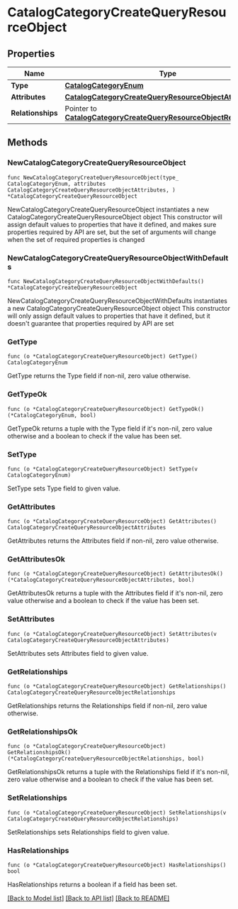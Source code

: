 # CatalogCategoryCreateQueryResourceObject

## Properties

Name | Type | Description | Notes
------------ | ------------- | ------------- | -------------
**Type** | [**CatalogCategoryEnum**](CatalogCategoryEnum.md) |  | 
**Attributes** | [**CatalogCategoryCreateQueryResourceObjectAttributes**](CatalogCategoryCreateQueryResourceObjectAttributes.md) |  | 
**Relationships** | Pointer to [**CatalogCategoryCreateQueryResourceObjectRelationships**](CatalogCategoryCreateQueryResourceObjectRelationships.md) |  | [optional] 

## Methods

### NewCatalogCategoryCreateQueryResourceObject

`func NewCatalogCategoryCreateQueryResourceObject(type_ CatalogCategoryEnum, attributes CatalogCategoryCreateQueryResourceObjectAttributes, ) *CatalogCategoryCreateQueryResourceObject`

NewCatalogCategoryCreateQueryResourceObject instantiates a new CatalogCategoryCreateQueryResourceObject object
This constructor will assign default values to properties that have it defined,
and makes sure properties required by API are set, but the set of arguments
will change when the set of required properties is changed

### NewCatalogCategoryCreateQueryResourceObjectWithDefaults

`func NewCatalogCategoryCreateQueryResourceObjectWithDefaults() *CatalogCategoryCreateQueryResourceObject`

NewCatalogCategoryCreateQueryResourceObjectWithDefaults instantiates a new CatalogCategoryCreateQueryResourceObject object
This constructor will only assign default values to properties that have it defined,
but it doesn't guarantee that properties required by API are set

### GetType

`func (o *CatalogCategoryCreateQueryResourceObject) GetType() CatalogCategoryEnum`

GetType returns the Type field if non-nil, zero value otherwise.

### GetTypeOk

`func (o *CatalogCategoryCreateQueryResourceObject) GetTypeOk() (*CatalogCategoryEnum, bool)`

GetTypeOk returns a tuple with the Type field if it's non-nil, zero value otherwise
and a boolean to check if the value has been set.

### SetType

`func (o *CatalogCategoryCreateQueryResourceObject) SetType(v CatalogCategoryEnum)`

SetType sets Type field to given value.


### GetAttributes

`func (o *CatalogCategoryCreateQueryResourceObject) GetAttributes() CatalogCategoryCreateQueryResourceObjectAttributes`

GetAttributes returns the Attributes field if non-nil, zero value otherwise.

### GetAttributesOk

`func (o *CatalogCategoryCreateQueryResourceObject) GetAttributesOk() (*CatalogCategoryCreateQueryResourceObjectAttributes, bool)`

GetAttributesOk returns a tuple with the Attributes field if it's non-nil, zero value otherwise
and a boolean to check if the value has been set.

### SetAttributes

`func (o *CatalogCategoryCreateQueryResourceObject) SetAttributes(v CatalogCategoryCreateQueryResourceObjectAttributes)`

SetAttributes sets Attributes field to given value.


### GetRelationships

`func (o *CatalogCategoryCreateQueryResourceObject) GetRelationships() CatalogCategoryCreateQueryResourceObjectRelationships`

GetRelationships returns the Relationships field if non-nil, zero value otherwise.

### GetRelationshipsOk

`func (o *CatalogCategoryCreateQueryResourceObject) GetRelationshipsOk() (*CatalogCategoryCreateQueryResourceObjectRelationships, bool)`

GetRelationshipsOk returns a tuple with the Relationships field if it's non-nil, zero value otherwise
and a boolean to check if the value has been set.

### SetRelationships

`func (o *CatalogCategoryCreateQueryResourceObject) SetRelationships(v CatalogCategoryCreateQueryResourceObjectRelationships)`

SetRelationships sets Relationships field to given value.

### HasRelationships

`func (o *CatalogCategoryCreateQueryResourceObject) HasRelationships() bool`

HasRelationships returns a boolean if a field has been set.


[[Back to Model list]](../README.md#documentation-for-models) [[Back to API list]](../README.md#documentation-for-api-endpoints) [[Back to README]](../README.md)


